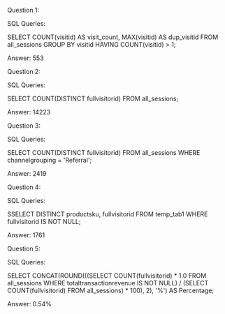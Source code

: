 Question 1: 

SQL Queries:

SELECT COUNT(visitid) AS visit_count, MAX(visitid) AS dup_visitid
FROM all_sessions
GROUP BY visitid
HAVING COUNT(visitid) > 1;

Answer: 553


Question 2: 

SQL Queries: 

SELECT COUNT(DISTINCT fullvisitorid) 
FROM all_sessions;

Answer: 14223



Question 3: 

SQL Queries: 

SELECT COUNT(DISTINCT fullvisitorid) 
FROM all_sessions
WHERE channelgrouping = 'Referral';

Answer: 2419



Question 4: 

SQL Queries:

SSELECT DISTINCT productsku, fullvisitorid
FROM temp_tab1
WHERE fullvisitorid IS NOT NULL;

Answer: 1761



Question 5: 

SQL Queries:

SELECT CONCAT(ROUND(((SELECT COUNT(fullvisitorid) * 1.0 FROM all_sessions WHERE totaltransactionrevenue IS NOT NULL) /
      (SELECT COUNT(fullvisitorid) FROM all_sessions) * 100), 2), '%') AS Percentage;

Answer: 0.54%
